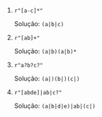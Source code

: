 1. `r"[a-c]*"`

   Solução: `(a|b|c)`

2. `r"[ab]+"`

   Solução: `(a|b)(a|b)*`

3. `r"a?b?c?"`

   Solução: `(a|)(b|)(c|)`

4. `r"[abde]|ab|c?"`

   Solução: `(a|b|d|e)|ab|(c|)`
